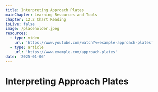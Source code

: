 ```yaml
---
title: Interpreting Approach Plates
mainChapter: Learning Resources and Tools
chapter: 12.2 Chart Reading
isLive: false
image: /placeholder.jpeg
resources:
  - type: video
    url: 'https://www.youtube.com/watch?v=example-approach-plates'
  - type: article
    url: 'https://www.example.com/approach-plates'
date: '2025-01-06'
---
```


# Interpreting Approach Plates
